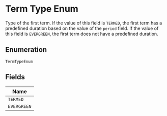 
# Term Type Enum

Type of the first term. If the value of this field is `TERMED`, the first term has a predefined duration based on the value of the `period` field. If the value of this field is `EVERGREEN`, the first term does not have a predefined duration.

## Enumeration

`TermTypeEnum`

## Fields

| Name |
|  --- |
| `TERMED` |
| `EVERGREEN` |

